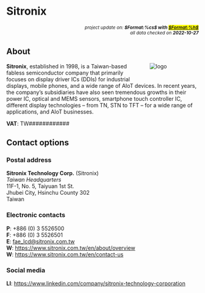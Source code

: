 # Sitronix

<div style="display:flex;justify-content:right;">
<small><em>project update on: <strong>$Format:%cs$ with <mark><a href="https://github.com/tiacsys/bridle-electronic/commits/$Format:%h$" title="$Format:%B$" target="_blank">$Format:%h$</a></mark></strong></em></small>
</div>
<div style="display:flex;justify-content:right;">
<small><em>all data checked on <strong>2022-10-27</strong></em></small>
</div>

## About

<span style="margin-left:40px;margin-bottom:20px;width:128px;float:right;">![logo]</span>

[logo]: electronic/.logos/sitronix.png "Sitronix"

**Sitronix**, established in 1998, is a Taiwan-based fabless semiconductor
company that primarily focuses on display driver ICs (DDIs) for industrial
displays, mobile phones, and a wide range of AIoT devices. In recent years,
the company’s subsidiaries have also seen tremendous growths in their power
IC, optical and MEMS sensors, smartphone touch controller IC, different
display technologies – from TN, STN to TFT – for a wide range of applications,
and AIoT businesses.

**VAT**: TW############

## Contact options

### Postal address

**Sitronix Technology Corp.** (Sitronix)<br/>
*Taiwan Headquarters*<br/>
11F-1, No. 5, Taiyuan 1st St.<br/>
Jhubei City, Hsinchu County 302<br/>
Taiwan

### Electronic contacts

**P**: +886 (0) 3 5526500<br/>
**F**: +886 (0) 3 5526501<br/>
**E**: fae_lcd@sitronix.com.tw<br/>
**W**: https://www.sitronix.com.tw/en/about/overview<br/>
**W**: https://www.sitronix.com.tw/en/contact-us

### Social media

**LI**: https://www.linkedin.com/company/sitronix-technology-corporation
